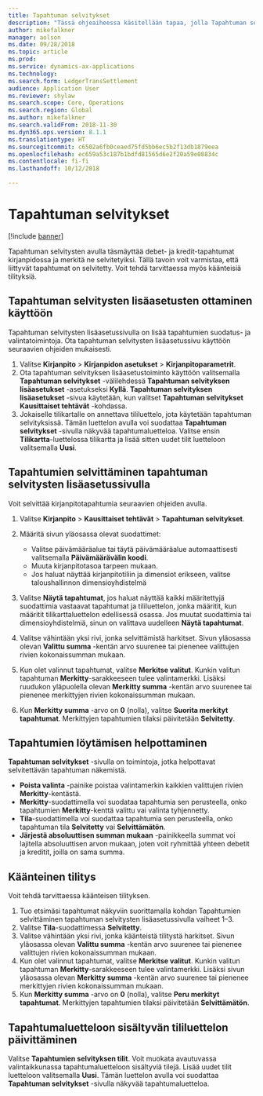 ```yaml
---
title: Tapahtuman selvitykset
description: "Tässä ohjeaiheessa käsitellään tapaa, jolla Tapahtuman selvitykset -sivun avulla selvitetään kirjanpitotapahtumia ja tehdään käänteisiä tilityksiä."
author: mikefalkner
manager: aolson
ms.date: 09/28/2018
ms.topic: article
ms.prod: 
ms.service: dynamics-ax-applications
ms.technology: 
ms.search.form: LedgerTransSettlement
audience: Application User
ms.reviewer: shylaw
ms.search.scope: Core, Operations
ms.search.region: Global
ms.author: mikefalkner
ms.search.validFrom: 2018-11-30
ms.dyn365.ops.version: 8.1.1
ms.translationtype: HT
ms.sourcegitcommit: c6502a6fb0ceaed75fd5bb6ec5b2f13db1879eea
ms.openlocfilehash: ec659a53c187b1bdfd81565d6e2f20a59e08834c
ms.contentlocale: fi-fi
ms.lasthandoff: 10/12/2018

---
```


# <a name="ledger-settlements"></a>Tapahtuman selvitykset

[!include [banner](../includes/banner.md)]

Tapahtuman selvitysten avulla täsmäyttää debet- ja kredit-tapahtumat kirjanpidossa ja merkitä ne selvitetyiksi. Tällä tavoin voit varmistaa, että liittyvät tapahtumat on selvitetty. Voit tehdä tarvittaessa myös käänteisiä tilityksiä.

## <a name="enable-advanced-ledger-settlements"></a>Tapahtuman selvitysten lisäasetusten ottaminen käyttöön

Tapahtuman selvitysten lisäasetussivulla on lisää tapahtumien suodatus- ja valintatoimintoja. Ota tapahtuman selvitysten lisäasetussivu käyttöön seuraavien ohjeiden mukaisesti.

1. Valitse **Kirjanpito** \> **Kirjanpidon asetukset** \> **Kirjanpitoparametrit**. 
2. Ota tapahtuman selvityksen lisäasetustoiminto käyttöön valitsemalla **Tapahtuman selvitykset** -välilehdessä **Tapahtuman selvityksen lisäasetukset** -asetukseksi **Kyllä**. **Tapahtuman selvityksen lisäasetukset** -sivua käytetään, kun valitset **Tapahtuman selvitykset** **Kausittaiset tehtävät** -kohdassa. 
3. Jokaiselle tilikartalle on annettava tililuettelo, jota käytetään tapahtuman selvityksissä. Tämän luettelon avulla voi suodattaa **Tapahtuman selvitykset** -sivulla näkyvää tapahtumaluetteloa. Valitse ensin **Tilikartta**-luettelossa tilikartta ja lisää sitten uudet tilit luetteloon valitsemalla **Uusi**.

## <a name="settle-transactions-by-using-the-advanced-ledger-settlements-page"></a>Tapahtumien selvittäminen tapahtuman selvitysten lisäasetussivulla

Voit selvittää kirjanpitotapahtumia seuraavien ohjeiden avulla.

1. Valitse **Kirjanpito** \> **Kausittaiset tehtävät** \> **Tapahtuman selvitykset**.
2. Määritä sivun yläosassa olevat suodattimet:

    - Valitse päivämääräalue tai täytä päivämääräalue automaattisesti valitsemalla **Päivämäärävälin koodi**.
    - Muuta kirjanpitotasoa tarpeen mukaan.
    - Jos haluat näyttää kirjanpitotiliin ja dimensiot erikseen, valitse taloushallinnon dimensioyhdistelmä

3. Valitse **Näytä tapahtumat**, jos haluat näyttää kaikki määritettyjä suodattimia vastaavat tapahtumat ja tililuettelon, jonka määritit, kun määritit tilikarttaluettelon edellisessä osassa. Jos muutat suodattimia tai dimensioyhdistelmiä, sinun on valittava uudelleen **Näytä tapahtumat**.
4. Valitse vähintään yksi rivi, jonka selvittämistä harkitset. Sivun yläosassa olevan **Valittu summa** -kentän arvo suurenee tai pienenee valittujen rivien kokonaissumman mukaan.
5. Kun olet valinnut tapahtumat, valitse **Merkitse valitut**. Kunkin valitun tapahtuman **Merkitty**-sarakkeeseen tulee valintamerkki. Lisäksi ruudukon yläpuolella olevan **Merkitty summa** -kentän arvo suurenee tai pienenee merkittyjen rivien kokonaissumman mukaan.
6. Kun **Merkitty summa** -arvo on **0** (nolla), valitse **Suorita merkityt tapahtumat**. Merkittyjen tapahtumien tilaksi päivitetään **Selvitetty**.

## <a name="make-transactions-easier-to-find"></a>Tapahtumien löytämisen helpottaminen

**Tapahtuman selvitykset** -sivulla on toimintoja, jotka helpottavat selvitettävän tapahtuman näkemistä.

- **Poista valinta** -painike poistaa valintamerkin kaikkien valittujen rivien **Merkitty**-kentästä.
- **Merkitty**-suodattimella voi suodataa tapahtumia sen perusteella, onko tapahtumien **Merkitty**-kenttä valittu vai valinta tyhjennetty.
- **Tila**-suodattimella voi suodattaa tapahtumia sen perusteella, onko tapahtuman tila **Selvitetty** vai **Selvittämätön**.
- **Järjestä absoluuttisen summan mukaan** -painikkeella summat voi lajitella absoluuttisen arvon mukaan, joten voit ryhmittää yhteen debetit ja kreditit, joilla on sama summa.

## <a name="reverse-a-settlement"></a>Käänteinen tilitys

Voit tehdä tarvittaessa käänteisen tilityksen.

1. Tuo etsimäsi tapahtumat näkyviin suorittamalla kohdan Tapahtumien selvittäminen tapahtuman selvitysten lisäasetussivulla vaiheet 1–3.
2. Valitse **Tila**-suodattimessa **Selvitetty**.
3. Valitse vähintään yksi rivi, jonka käänteistä tilitystä harkitset. Sivun yläosassa olevan **Valittu summa** -kentän arvo suurenee tai pienenee valittujen rivien kokonaissumman mukaan.
4. Kun olet valinnut tapahtumat, valitse **Merkitse valitut**. Kunkin valitun tapahtuman **Merkitty**-sarakkeeseen tulee valintamerkki. Lisäksi sivun yläosassa olevan **Merkitty summa** -kentän arvo suurenee tai pienenee merkittyjen rivien kokonaissumman mukaan.
5. Kun **Merkitty summa** -arvo on **0** (nolla), valitse **Peru merkityt tapahtumat**. Merkittyjen tapahtumien tilaksi päivitetään **Selvittämätön**.

## <a name="update-the-list-of-accounts-that-are-included-in-the-list-of-transactions"></a>Tapahtumaluetteloon sisältyvän tililuettelon päivittäminen

Valitse **Tapahtumien selvityksen tilit**. Voit muokata avautuvassa valintaikkunassa tapahtumaluetteloon sisältyviä tilejä. Lisää uudet tilit luetteloon valitsemalla **Uusi**. Tämän luettelon avulla voi suodattaa **Tapahtuman selvitykset** -sivulla näkyvää tapahtumaluetteloa.

